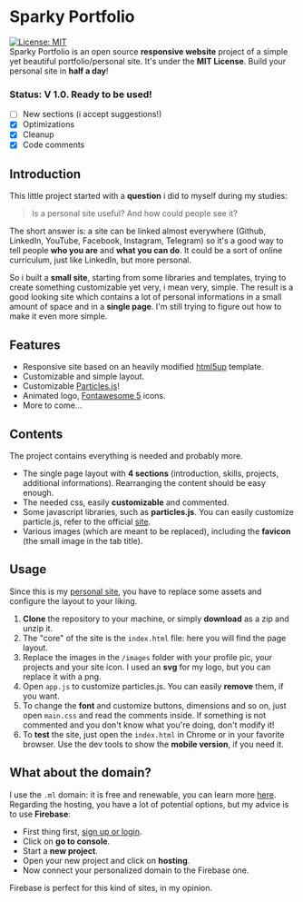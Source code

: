 # Sparky Portfolio
[![License: MIT](https://img.shields.io/cocoapods/l/AFNetworking.svg)](https://github.com/m-i-n-a-r/sparky-portfolio/blob/master/LICENSE.md)\
Sparky Portfolio is an open source **responsive website** project of a simple yet beautiful portfolio/personal site. It's under the **MIT License**. Build your personal site in **half a day**!

### Status: V 1.0. Ready to be used!
- [ ] New sections (i accept suggestions!)
- [x] Optimizations
- [x] Cleanup
- [x] Code comments

## Introduction
This little project started with a **question** i did to myself during my studies:

> Is a personal site useful? And how could people see it?

The short answer is: a site can be linked almost everywhere (Github, LinkedIn, YouTube, Facebook, Instagram, Telegram) so it's a good way to tell people **who you are** and **what you can do**. It could be a sort of online curriculum, just like LinkedIn, but more personal.

So i built a **small site**, starting from some libraries and templates, trying to create something customizable yet very, i mean very, simple. The result is a good looking site which contains a lot of personal informations in a small amount of space and in a **single page**. I'm still trying to figure out how to make it even more simple.

## Features
- Responsive site based on an heavily modified [html5up](https://html5up.net/) template.
- Customizable and simple layout.
- Customizable [Particles.js](https://vincentgarreau.com/particles.js/)!
- Animated logo, [Fontawesome 5](https://fontawesome.com/) icons.
- More to come...

## Contents
The project contains everything is needed and probably more. 
- The single page layout with **4 sections** (introduction, skills, projects, additional informations). Rearranging the content should be easy enough.
- The needed css, easily **customizable** and commented.
- Some javascript libraries, such as **particles.js**. You can easily customize particle.js, refer to the official [site](https://vincentgarreau.com/particles.js/).
- Various images (which are meant to be replaced), including the **favicon** (the small image in the tab title).

## Usage
Since this is my [personal site](https://minar.ml), you have to replace some assets and configure the layout to your liking.
1. **Clone** the repository to your machine, or simply **download** as a zip and unzip it.
2. The "core" of the site is the `index.html` file: here you will find the page layout.
3. Replace the images in the `/images` folder with your profile pic, your projects and your site icon. I used an **svg** for my logo, but you can replace it with a png.
4. Open `app.js` to customize particles.js. You can easily **remove** them, if you want. 
5. To change the **font** and customize buttons, dimensions and so on, just open `main.css` and read the comments inside. If something is not commented and you don't know what you're doing, don't modify it!
6. To **test** the site, just open the `index.html` in Chrome or in your favorite browser. Use the dev tools to show the **mobile version**, if you need it.

## What about the domain?
I use the `.ml` domain: it is free and renewable, you can learn more [here](https://my.freenom.com). Regarding the hosting, you have a lot of potential options, but my advice is to use **Firebase**:
- First thing first, [sign up or login](https://firebase.google.com/).
- Click on **go to console**.
- Start a **new project**.
- Open your new project and click on **hosting**.
- Now connect your personalized domain to the Firebase one.

Firebase is perfect for this kind of sites, in my opinion.